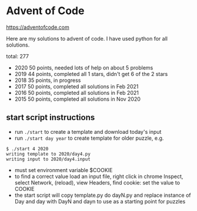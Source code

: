 Advent of Code
==============

https://adventofcode.com

Here are my solutions to advent of code.  I have used python for all
solutions.

total: 277

- 2020 50 points, needed lots of help on about 5 problems
- 2019 44 points, completed all 1 stars, didn't get 6 of the 2 stars
- 2018 35 points, in progress
- 2017 50 points, completed all solutions in Feb 2021
- 2016 50 points, completed all solutions in Feb 2021
- 2015 50 points, completed all solutions in Nov 2020

## start script instructions

- run `./start` to create a template and download today's input
- run `./start day year` to create template for older puzzle, e.g.
```
$ ./start 4 2020
writing template to 2020/day4.py
writing input to 2020/day4.input
```
- must set environment variable $COOKIE
- to find a correct value load an input file, right click in chrome Inspect, select Network, (reload), view Headers, find cookie: set the value to COOKIE
- the start script will copy template.py do dayN.py and replace instance of Day and day with DayN and dayn to use as a starting point for puzzles
